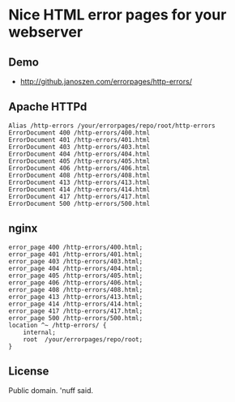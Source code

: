# Nice HTML error pages for your webserver

## Demo

* http://github.janoszen.com/errorpages/http-errors/

## Apache HTTPd

    Alias /http-errors /your/errorpages/repo/root/http-errors
    ErrorDocument 400 /http-errors/400.html
    ErrorDocument 401 /http-errors/401.html
    ErrorDocument 403 /http-errors/403.html
    ErrorDocument 404 /http-errors/404.html
    ErrorDocument 405 /http-errors/405.html
    ErrorDocument 406 /http-errors/406.html
    ErrorDocument 408 /http-errors/408.html
    ErrorDocument 413 /http-errors/413.html
    ErrorDocument 414 /http-errors/414.html
    ErrorDocument 417 /http-errors/417.html
    ErrorDocument 500 /http-errors/500.html

## nginx

    error_page 400 /http-errors/400.html;
    error_page 401 /http-errors/401.html;
    error_page 403 /http-errors/403.html;
    error_page 404 /http-errors/404.html;
    error_page 405 /http-errors/405.html;
    error_page 406 /http-errors/406.html;
    error_page 408 /http-errors/408.html;
    error_page 413 /http-errors/413.html;
    error_page 414 /http-errors/414.html;
    error_page 417 /http-errors/417.html;
    error_page 500 /http-errors/500.html;
    location ^~ /http-errors/ {
        internal;
        root  /your/errorpages/repo/root;
    }

## License

Public domain. 'nuff said.
